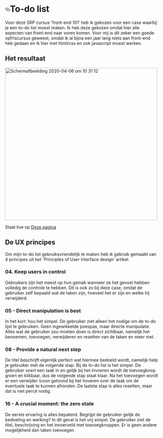 <h1><a id="user-content-datingapp-feature" class="anchor" aria-hidden="true" href="#datingapp-feature"><svg class="octicon octicon-link" viewBox="0 0 16 16" version="1.1" width="16" height="16" aria-hidden="true"><path fill-rule="evenodd" d="M4 9h1v1H4c-1.5 0-3-1.69-3-3.5S2.55 3 4 3h4c1.45 0 3 1.69 3 3.5 0 1.41-.91 2.72-2 3.25V8.59c.58-.45 1-1.27 1-2.09C10 5.22 8.98 4 8 4H4c-.98 0-2 1.22-2 2.5S3 9 4 9zm9-3h-1v1h1c1 0 2 1.22 2 2.5S13.98 12 13 12H9c-.98 0-2-1.22-2-2.5 0-.83.42-1.64 1-2.09V6.25c-1.09.53-2 1.84-2 3.25C6 11.31 7.55 13 9 13h4c1.45 0 3-1.69 3-3.5S14.5 6 13 6z"></path></svg></a>To-do list</h1>
<p>Voor deze SRP cursus 'front-end 101' heb ik gekozen voor een case waarbij je een to-do list moest maken. Ik heb deze gekozen omdat hier alle aspecten van front-end naar voren komen. Voor mij is dit zeker een goede opfriscursus geweest, omdat ik al bijna een jaar lang niets aan front-end heb gedaan en ik hier met html/css en ook javascript moest werken.</p>
  <h2>Het resultaat</h2>
<img width="500" alt="Schermafbeelding 2020-04-06 om 10 31 12" src="https://user-images.githubusercontent.com/37179947/117430507-816eb180-af28-11eb-908f-2950e27a66e4.png">
<p>Staat live op <a href="https://rodneydeboer.github.io/SRP-cursus-frontend/">Deze pagina</a>
<h2>De UX principes</h2>
<p>Om mijn to-do list gebruiksvriendelijk te maken heb ik gebruik gemaakt van 4 principes uit het 'Principles of User Interface design'  artikel.</p>
<h3>04. Keep users in control</h3>
<p>Gebruikers zijn het meest op hun gemak wanneer ze het gevoel hebben volledig de controle te hebben. Dit is ook zo bij deze case, omdat de gebruiker zelf bepaald wat de taken zijn, hoeveel het er zijn en welke hij verwijderd. </p>
<h3>05 - Direct manipulation is best</h3>
<p>In het kort: hou het simpel. De gebruiker ziet alleen het nodige om de to-do lijst te gebruiken. Geen ingewikkelde poespas, maar directe manipulatie. Alles wat de gebruiker zou moeten doen is direct zichtbaar, namelijk het benoemen, toevoegen, verwijderen en resetten van de taken en meer niet.</p>
<h3>08 - Provide a natural next step</h3>
<p>De titel beschrijft eigenlijk perfect wat hiermee bedoeld wordt, namelijk help je gebruiker met de volgende stap. Bij de to-do list is het simpel. De gebruiker voert een taak in en gelijk bij het invoeren wordt de toevoegknop groen en klikbaar, dus de volgende stap staat klaar. Na het toevoegen wordt er een verwijder icoon getoond bij het hoveren over de taak om de eventuele taak te kunnen afronden. De laatste stap is alles resetten, maar dat is niet percé nodig.</p>
<h3>16 - A crucial moment: the zero state</h3>
<p>De eerste ervaring is alles bepalend. Begrijpt de gebruiker gelijk de bedoeling en werking?
In dit geval is het vrij simpel. De gebruiker ziet de titel, beschrijving en het invoerveld met toevoegknoppen. Er is geen andere mogelijkheid dan taken toevoegen.</p>
